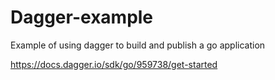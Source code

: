 # Dagger-example

Example of using dagger to build and publish a go application

https://docs.dagger.io/sdk/go/959738/get-started